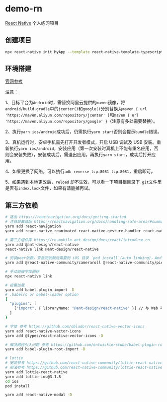 # demo-rn

[React Native](https://reactnative.cn/docs/getting-started) 个人练习项目

## 创建项目

```bash
npx react-native init MyApp --template react-native-template-typescript
```

## 环境搭建

[官网参考](https://reactnative.cn/docs/getting-started)

注意：

1、目标平台为`Android`时，需替换阿里云提供的`maven`镜像，将`android/build.gradle`中的`jcenter()`和`google()`分别替换为`maven { url 'https://maven.aliyun.com/repository/jcenter' }`和`maven { url 'https://maven.aliyun.com/repository/google' }`（注意有多处需要替换）。

2、执行`yarn ios/android`成功后，仍需执行`yarn start`否则会提示`bundle`错误。

3、真机运行时，安卓手机需先打开开发者模式，开启 USB 调试及 USB 安装。重新执行`yarn ios/android`，安装应用（第一次安装时真机上不能有重名应用，否则会安装失败），安装成功后，需退出应用，再执行`yarn start`，成功后打开应用。

4、如果更换了网络，可以执行`adb reverse tcp:8081 tcp:8081`，重启即可。

5、如果遇到本地更改后，`reload` 却不生效，可以看一下项目根目录下`.git`文件里是否有`index.lock`文件，如果有请删掉再试。

## 第三方依赖

```bash
# 路由 https://reactnavigation.org/docs/getting-started
# 注意屏幕适配 https://reactnavigation.org/docs/handling-safe-area/#summary
yarn add react-navigation
yarn add react-native-reanimated react-native-gesture-handler react-native-screens react-native-safe-area-context @react-native-community/masked-view
```

```bash
# 第三方组件库 https://rn.mobile.ant.design/docs/react/introduce-cn
yarn add @ant-design/react-native
react-native link @ant-design/react-native

# 安装peer依赖，安装完依赖后需要到 iOS 目录 `pod install`(auto linking)，Android 不需要手动处理
yarn add @react-native-community/cameraroll @react-native-community/picker @react-native-community/segmented-control @react-native-community/slider @react-native-community/viewpager @react-native-community/async-storage

# 手动链接字体图标
npx react-native link

# 按需加载
yarn add babel-plugin-import -D
# .babelrc or babel-loader option
{
  "plugins": [
    ["import", { libraryName: "@ant-design/react-native" }] // 与 Web 平台的区别是不需要设置 style
  ]
}
```

```bash
# 字体 参考 https://github.com/oblador/react-native-vector-icons
yarn add react-native-vector-icons
yarn add @types/react-native-vector-icons -D

# 解决路径引入问题 参考 https://github.com/entwicklerstube/babel-plugin-root-import
yarn add babel-plugin-root-import -D

# lottie
# 安装参考 https://github.com/react-native-community/lottie-react-native
# 用法参考 https://github.com/react-native-community/lottie-react-native/blob/master/docs/typescript.md
yarn add lottie-react-native
yarn add lottie-ios@3.1.8
cd ios
pod install

yarn add react-native-modal -D
```

